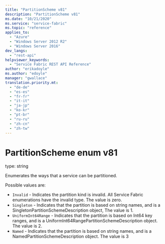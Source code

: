 ```yaml
---
title: "PartitionScheme v81"
description: "PartitionScheme v81"
ms.date: "10/21/2020"
ms.service: "service-fabric"
ms.topic: "reference"
applies_to: 
  - "Azure"
  - "Windows Server 2012 R2"
  - "Windows Server 2016"
dev_langs: 
  - "rest-api"
helpviewer_keywords: 
  - "Service Fabric REST API Reference"
author: "erikadoyle"
ms.author: "edoyle"
manager: "gwallace"
translation.priority.mt: 
  - "de-de"
  - "es-es"
  - "fr-fr"
  - "it-it"
  - "ja-jp"
  - "ko-kr"
  - "pt-br"
  - "ru-ru"
  - "zh-cn"
  - "zh-tw"
---
```

# PartitionScheme enum v81

type: string

Enumerates the ways that a service can be partitioned.

Possible values are: 

  - `Invalid` - Indicates the partition kind is invalid. All Service Fabric enumerations have the invalid type. The value is zero.
  - `Singleton` - Indicates that the partition is based on string names, and is a SingletonPartitionSchemeDescription object, The value is 1.
  - `UniformInt64Range` - Indicates that the partition is based on Int64 key ranges, and is a UniformInt64RangePartitionSchemeDescription object. The value is 2.
  - `Named` - Indicates that the partition is based on string names, and is a NamedPartitionSchemeDescription object. The value is 3

